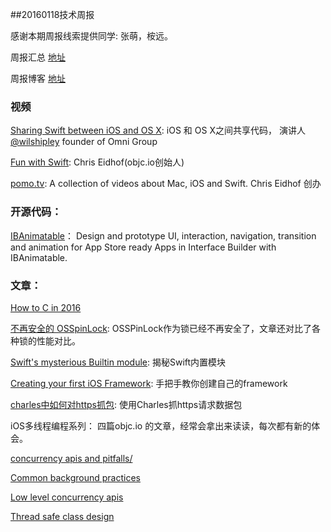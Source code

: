 ##20160118技术周报

感谢本期周报线索提供同学: 张萌，桉远。

周报汇总 [地址](https://github.com/BaiduHiDeviOS/iOS-Tech-Weekly)

周报博客 [地址](http://baiduhidevios.github.io/)

### 视频

[Sharing Swift between iOS and OS X](https://www.skilled.io/wilshipley/sharing-swift-between-ios-and-os-x): iOS 和 OS X之间共享代码， 演讲人 [@wilshipley](https://twitter.com/wilshipley) founder of Omni Group

[Fun with Swift](https://www.youtube.com/watch?v=KNJ_UPebGOQ): Chris Eidhof(objc.io创始人)

[pomo.tv](http://www.pomo.tv/): A collection of videos about Mac, iOS and Swift. Chris Eidhof 创办


### 开源代码：

[IBAnimatable](https://github.com/JakeLin/IBAnimatable)： Design and prototype UI, interaction, navigation, transition and animation for App Store ready Apps in Interface Builder with IBAnimatable.


### 文章：

[How to C in 2016](https://matt.sh/howto-c)

[不再安全的 OSSpinLock](http://blog.ibireme.com/2016/01/16/spinlock_is_unsafe_in_ios/): OSSPinLock作为锁已经不再安全了，文章还对比了各种锁的性能对比。

[Swift's mysterious Builtin module](http://ankit.im/swift/2016/01/12/swift-mysterious-builtin-module/):  揭秘Swift内置模块

[Creating your first iOS Framework](https://robots.thoughtbot.com/creating-your-first-ios-framework): 手把手教你创建自己的framework

[charles中如何对https抓包](http://www.15yan.com/story/8PFT2WXTOiv/): 使用Charles抓https请求数据包

iOS多线程编程系列：
四篇objc.io 的文章，经常会拿出来读读，每次都有新的体会。

[concurrency apis and pitfalls/](https://www.objc.io/issues/2-concurrency/concurrency-apis-and-pitfalls/)

[Common background practices](https://www.objc.io/issues/2-concurrency/common-background-practices/)

[Low level concurrency apis](https://www.objc.io/issues/2-concurrency/low-level-concurrency-apis/)

[Thread safe class design](https://www.objc.io/issues/2-concurrency/thread-safe-class-design/)
